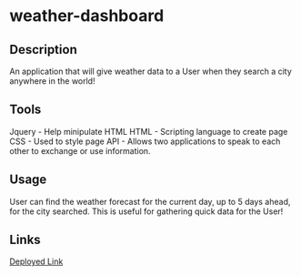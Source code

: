 # weather-dashboard

## Description

An application that will give weather data to a User when they search a city anywhere in the world!

## Tools

Jquery - Help minipulate HTML
HTML - Scripting language to create page
CSS - Used to style page
API - Allows two applications to speak to each other to exchange or use information.

## Usage

User can find the weather forecast for the current day, up to 5 days ahead, for the city searched. This is useful for gathering quick data for the User!

## Links

[Deployed Link](https://killbeevol2.github.io/weather-dashboard/)
